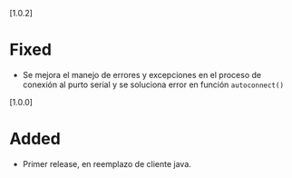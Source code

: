 
[1.0.2]
# Fixed
- Se mejora el manejo de errores y excepciones en el proceso de conexión al purto serial y se soluciona error en función `autoconnect()`

[1.0.0]
# Added
- Primer release, en reemplazo de cliente java. 
